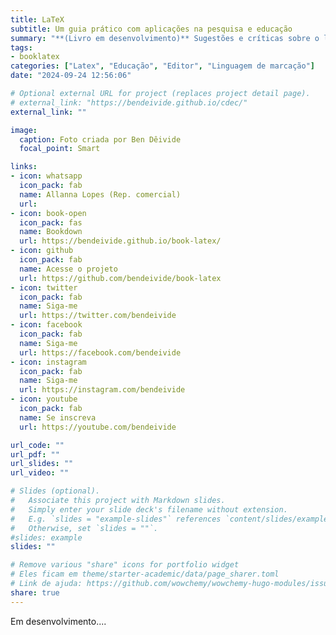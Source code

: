 ```yaml
---
title: LaTeX
subtitle: Um guia prático com aplicações na pesquisa e educação
summary: "**(Livro em desenvolvimento)** Sugestões e críticas sobre o livro podem ser enviadas para livrosdeben@gmail.com"
tags:
- booklatex
categories: ["Latex", "Educação", "Editor", "Linguagem de marcação"]
date: "2024-09-24 12:56:06"

# Optional external URL for project (replaces project detail page).
# external_link: "https://bendeivide.github.io/cdec/"
external_link: ""

image:
  caption: Foto criada por Ben Dêivide
  focal_point: Smart

links:
- icon: whatsapp
  icon_pack: fab
  name: Allanna Lopes (Rep. comercial)
  url: 
- icon: book-open
  icon_pack: fas
  name: Bookdown
  url: https://bendeivide.github.io/book-latex/
- icon: github
  icon_pack: fab
  name: Acesse o projeto
  url: https://github.com/bendeivide/book-latex
- icon: twitter
  icon_pack: fab
  name: Siga-me
  url: https://twitter.com/bendeivide
- icon: facebook
  icon_pack: fab
  name: Siga-me
  url: https://facebook.com/bendeivide
- icon: instagram
  icon_pack: fab
  name: Siga-me
  url: https://instagram.com/bendeivide
- icon: youtube
  icon_pack: fab
  name: Se inscreva
  url: https://youtube.com/bendeivide

url_code: ""
url_pdf: ""
url_slides: ""
url_video: ""

# Slides (optional).
#   Associate this project with Markdown slides.
#   Simply enter your slide deck's filename without extension.
#   E.g. `slides = "example-slides"` references `content/slides/example-slides.md`.
#   Otherwise, set `slides = ""`.
#slides: example
slides: ""

# Remove various "share" icons for portfolio widget
# Eles ficam em theme/starter-academic/data/page_sharer.toml
# Link de ajuda: https://github.com/wowchemy/wowchemy-hugo-modules/issues/1611
share: true
---
```


Em desenvolvimento....
